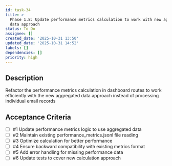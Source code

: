 ```yaml
---
id: task-34
title: >-
  Phase 1.8: Update performance metrics calculation to work with new aggregated
  data approach
status: To Do
assignee: []
created_date: '2025-10-31 13:50'
updated_date: '2025-10-31 14:52'
labels: []
dependencies: []
priority: high
---
```


## Description

<!-- SECTION:DESCRIPTION:BEGIN -->
Refactor the performance metrics calculation in dashboard routes to work efficiently with the new aggregated data approach instead of processing individual email records
<!-- SECTION:DESCRIPTION:END -->

## Acceptance Criteria
<!-- AC:BEGIN -->
- [ ] #1 Update performance metrics logic to use aggregated data
- [ ] #2 Maintain existing performance_metrics.jsonl file reading
- [ ] #3 Optimize calculation for better performance
- [ ] #4 Ensure backward compatibility with existing metrics format
- [ ] #5 Add error handling for missing performance data
- [ ] #6 Update tests to cover new calculation approach
<!-- AC:END -->
